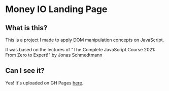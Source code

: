 # Money IO Landing Page

## What is this?

This is a project I made to apply DOM manipulation concepts on JavaScript.

It was based on the lectures of "The Complete JavaScript Course 2021: From Zero to Expert!" by Jonas Schmedtmann

## Can I see it?

Yes! It's uploaded on GH Pages [here](https://mfigueira.github.io/money-io-landing/).
